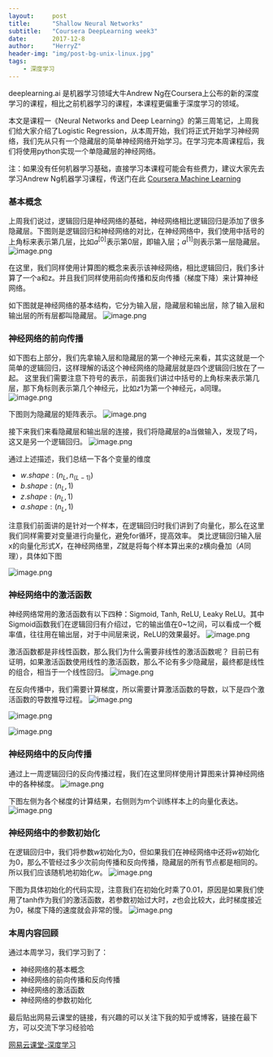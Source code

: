 ```yaml
---
layout:     post
title:      "Shallow Neural Networks"
subtitle:   "Coursera DeepLearning week3"
date:       2017-12-8
author:     "HerryZ"
header-img: "img/post-bg-unix-linux.jpg"
tags:
    - 深度学习
---
```



deeplearning.ai 是机器学习领域大牛Andrew Ng在Coursera上公布的新的深度学习的课程，相比之前机器学习的课程，本课程更偏重于深度学习的领域。

本文是课程一《Neural Networks and Deep Learning》的第三周笔记，上周我们给大家介绍了Logistic Regression，从本周开始，我们将正式开始学习神经网络，我们先从只有一个隐藏层的简单神经网络开始学习。在学习完本周课程后，我们将使用python实现一个单隐藏层的神经网络。

注：如果没有任何机器学习基础，直接学习本课程可能会有些费力，建议大家先去学习Andrew Ng机器学习课程，传送门在此 [Coursera Machine Learning](https://www.coursera.org/learn/machine-learning)

### 基本概念
上周我们说过，逻辑回归是神经网络的基础，神经网络相比逻辑回归是添加了很多隐藏层。下图则是逻辑回归和神经网络的对比，在神经网络中，我们使用中括号的上角标来表示第几层，比如$a^{[0]}$表示第0层，即输入层；$a^{[1]}$则表示第一层隐藏层。
![image.png](http://upload-images.jianshu.io/upload_images/3913020-f0621739374688ee.png?imageMogr2/auto-orient/strip%7CimageView2/2/w/1240)

在这里，我们同样使用计算图的概念来表示该神经网络，相比逻辑回归，我们多计算了一个a和z。并且我们同样使用前向传播和反向传播（梯度下降）来计算神经网络。

如下图就是神经网络的基本结构，它分为输入层，隐藏层和输出层，除了输入层和输出层的所有层都叫隐藏层。
![image.png](http://upload-images.jianshu.io/upload_images/3913020-ced3d3b9b01a33a1.png?imageMogr2/auto-orient/strip%7CimageView2/2/w/1240)

### 神经网络的前向传播
如下图右上部分，我们先拿输入层和隐藏层的第一个神经元来看，其实这就是一个简单的逻辑回归，这样理解的话这个神经网络的隐藏层就是四个逻辑回归放在了一起。
这里我们需要注意下符号的表示，前面我们讲过中括号的上角标来表示第几层，那下角标则表示第几个神经元，比如$z1$为第一个神经元，a同理。
![image.png](http://upload-images.jianshu.io/upload_images/3913020-29026e9354235e37.png?imageMogr2/auto-orient/strip%7CimageView2/2/w/1240)

下图则为隐藏层的矩阵表示。
![image.png](http://upload-images.jianshu.io/upload_images/3913020-4bc4a022d5b2e8eb.png?imageMogr2/auto-orient/strip%7CimageView2/2/w/1240)

接下来我们来看隐藏层和输出层的连接，我们将隐藏层的a当做输入，发现了吗，这又是另一个逻辑回归。
![image.png](http://upload-images.jianshu.io/upload_images/3913020-d3d2d88408b63198.png?imageMogr2/auto-orient/strip%7CimageView2/2/w/1240)

通过上述描述，我们总结一下各个变量的维度
- $w.shape : (n_L, n_{(L-1)})$
- $b.shape : (n_L, 1)$
- $z.shape : (n_L, 1)$
- $a.shape : (n_L, 1)$

注意我们前面讲的是针对一个样本，在逻辑回归时我们讲到了向量化，那么在这里我们同样需要对变量进行向量化，避免for循环，提高效率。
类比逻辑回归输入层x的向量化形式$X$，在神经网络里，$Z$就是将每个样本算出来的z横向叠加（$A$同理），具体如下图

![image.png](http://upload-images.jianshu.io/upload_images/3913020-873d725ea04a2cf5.png?imageMogr2/auto-orient/strip%7CimageView2/2/w/1240)

### 神经网络中的激活函数
神经网络常用的激活函数有以下四种：Sigmoid, Tanh, ReLU, Leaky ReLU。其中Sigmoid函数我们在逻辑回归有介绍过，它的输出值在0~1之间，可以看成一个概率值，往往用在输出层，对于中间层来说，ReLU的效果最好。
![image.png](http://upload-images.jianshu.io/upload_images/3913020-3451635cddbee931.png?imageMogr2/auto-orient/strip%7CimageView2/2/w/1240)

激活函数都是非线性函数，那么我们为什么需要非线性的激活函数呢？
目前已有证明，如果激活函数使用线性的激活函数，那么不论有多少隐藏层，最终都是线性的组合，相当于一个线性回归。
![image.png](http://upload-images.jianshu.io/upload_images/3913020-41fd401cd8caf3c4.png?imageMogr2/auto-orient/strip%7CimageView2/2/w/1240)

在反向传播中，我们需要计算梯度，所以需要计算激活函数的导数，以下是四个激活函数的导数推导过程。
![image.png](http://upload-images.jianshu.io/upload_images/3913020-7b9a713469deeecf.png?imageMogr2/auto-orient/strip%7CimageView2/2/w/1240)

![image.png](http://upload-images.jianshu.io/upload_images/3913020-10cbcbc31f311e3d.png?imageMogr2/auto-orient/strip%7CimageView2/2/w/1240)

![image.png](http://upload-images.jianshu.io/upload_images/3913020-69c46aed5a87bb03.png?imageMogr2/auto-orient/strip%7CimageView2/2/w/1240)

### 神经网络中的反向传播
通过上一周逻辑回归的反向传播过程，我们在这里同样使用计算图来计算神经网络中的各种梯度。
![image.png](http://upload-images.jianshu.io/upload_images/3913020-aa39d4dbec7c2213.png?imageMogr2/auto-orient/strip%7CimageView2/2/w/1240)

下图左侧为各个梯度的计算结果，右侧则为m个训练样本上的向量化表达。
![image.png](http://upload-images.jianshu.io/upload_images/3913020-75f106293338ca02.png?imageMogr2/auto-orient/strip%7CimageView2/2/w/1240)

### 神经网络中的参数初始化
在逻辑回归中，我们将参数$w$初始化为0，但如果我们在神经网络中还将$w$初始化为0，那么不管经过多少次前向传播和反向传播，隐藏层的所有节点都是相同的。所以我们应该随机地初始化$w$。
![image.png](http://upload-images.jianshu.io/upload_images/3913020-2efe6269184f5ebd.png?imageMogr2/auto-orient/strip%7CimageView2/2/w/1240)

下图为具体初始化的代码实现，注意我们在初始化时乘了0.01，原因是如果我们使用了tanh作为我们的激活函数，若参数初始过大时，$z$也会比较大，此时梯度接近为0，梯度下降的速度就会非常的慢。
![image.png](http://upload-images.jianshu.io/upload_images/3913020-864a1bf7de3a0c0b.png?imageMogr2/auto-orient/strip%7CimageView2/2/w/1240)

### 本周内容回顾
通过本周学习，我们学习到了：
- 神经网络的基本概念
- 神经网络的前向传播和反向传播
- 神经网络的激活函数
- 神经网络的参数初始化

最后贴出网易云课堂的链接，有兴趣的可以关注下我的知乎或博客，链接在最下方，可以交流下学习经验哈

[网易云课堂-深度学习](http://mooc.study.163.com/smartSpec/detail/1001319001.htm)